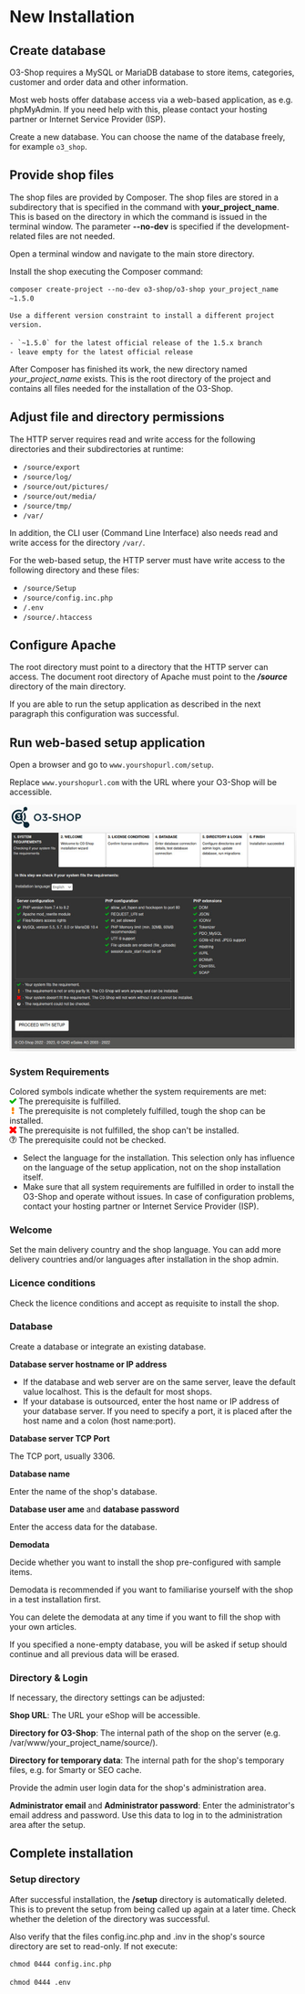 # New Installation

## Create database

O3-Shop requires a MySQL or MariaDB database to store items, categories, customer and order data and other information.

Most web hosts offer database access via a web-based application, as e.g. phpMyAdmin. If you need help with this, please contact your hosting partner or Internet Service Provider (ISP).

Create a new database. You can choose the name of the database freely, for example `o3_shop`.

## Provide shop files

The shop files are provided by Composer. The shop files are stored in a subdirectory that is specified in the command with **your_project_name**. This is based on the directory in which the command is issued in the terminal window. The parameter **--no-dev** is specified if the development-related files are not needed.

Open a terminal window and navigate to the main store directory.

Install the shop executing the Composer command:

```
composer create-project --no-dev o3-shop/o3-shop your_project_name ~1.5.0
```

```{note}
Use a different version constraint to install a different project version.

- `~1.5.0` for the latest official release of the 1.5.x branch
- leave empty for the latest official release
```

After Composer has finished its work, the new directory named *your_project_name* exists. This is the root directory of the project and contains all files needed for the installation of the O3-Shop.

## Adjust file and directory permissions

The HTTP server requires read and write access for the following directories and their subdirectories at runtime:

- `/source/export`
- `/source/log/`
- `/source/out/pictures/`
- `/source/out/media/`
- `/source/tmp/`
- `/var/`

In addition, the CLI user (Command Line Interface) also needs read and write access for the directory `/var/`.

For the web-based setup, the HTTP server must have write access to the following directory and these files:

- `/source/Setup`
- `/source/config.inc.php`
- `/.env`
- `/source/.htaccess`

## Configure Apache

The root directory must point to a directory that the HTTP server can access. The document root directory of Apache must point to the ***/source*** directory of the main directory.

If you are able to run the setup application as described in the next paragraph this configuration was successful.

## Run web-based setup application

Open a browser and go to `www.yourshopurl.com/setup`.

Replace `www.yourshopurl.com` with the URL where your O3-Shop will be accessible.

![O3-Shop Setup](../../assets/setup_1.jpg)

### System Requirements

Colored symbols indicate whether the system requirements are met:<br>
![](../../assets/install_pass.png) The prerequisite is fulfilled.<br>
![](../../assets/install_pmin.png) The prerequisite is not completely fulfilled, tough the shop can be installed.<br>
![](../../assets/install_fail.png) The prerequisite is not fulfilled, the shop can't be installed.<br>
![](../../assets/install_null.png) The prerequisite could not be checked.

- Select the language for the installation. This selection only has influence on the language of the setup application, not on the shop installation itself.
- Make sure that all system requirements are fulfilled in order to install the O3-Shop and operate without issues. In case of configuration problems, contact your hosting partner or Internet Service Provider (ISP).

### Welcome

Set the main delivery country and the shop language. You can add more delivery countries and/or languages after installation in the shop admin.

### Licence conditions

Check the licence conditions and accept as requisite to install the shop.

### Database

Create a database or integrate an existing database.

**Database server hostname or IP address**

- If the database and web server are on the same server, leave the default value localhost. This is the default for most shops.
- If your database is outsourced, enter the host name or IP address of your database server. If you need to specify a port, it is placed after the host name and a colon (host name:port).

**Database server TCP Port**

The TCP port, usually 3306.

**Database name**

Enter the name of the shop's database.

**Database user ame** and **database password**

Enter the access data for the database.

**Demodata**

Decide whether you want to install the shop pre-configured with sample items.

Demodata is recommended if you want to familiarise yourself with the shop in a test installation first.

You can delete the demodata at any time if you want to fill the shop with your own articles.

If you specified a none-empty database, you will be asked if setup should continue and all previous data will be erased.

### Directory & Login

If necessary, the directory settings can be adjusted:

**Shop URL**:
The URL your eShop will be accessible.

**Directory for O3-Shop**:
The internal path of the shop on the server (e.g. /var/www/your_project_name/source/).

**Directory for temporary data**:
The internal path for the shop's temporary files, e.g. for Smarty or SEO cache.


Provide the admin user login data for the shop's administration area.

**Administrator email** and **Administrator password**:
Enter the administrator's email address and password. Use this data to log in to the administration area after the setup.

## Complete installation

### Setup directory

After successful installation, the **/setup** directory is automatically deleted. This is to prevent the setup from being called up again at a later time. Check whether the deletion of the directory was successful.

Also verify that the files config.inc.php and .inv in the shop's source directory are set to read-only. If not execute:

```{note}
chmod 0444 config.inc.php

chmod 0444 .env
```

